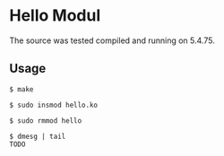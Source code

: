 # Hello Modul

The source was tested compiled and running on 5.4.75.  


## Usage

```
$ make

$ sudo insmod hello.ko

$ sudo rmmod hello

$ dmesg | tail
TODO

```
